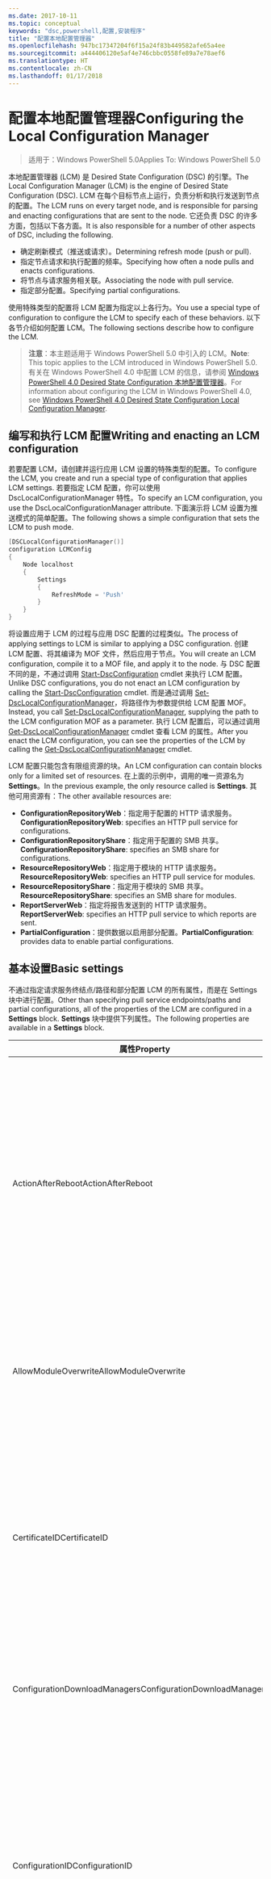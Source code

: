 ```yaml
---
ms.date: 2017-10-11
ms.topic: conceptual
keywords: "dsc,powershell,配置,安装程序"
title: "配置本地配置管理器"
ms.openlocfilehash: 947bc17347204f6f15a24f83b449582afe65a4ee
ms.sourcegitcommit: a444406120e5af4e746cbbc0558fe89a7e78aef6
ms.translationtype: HT
ms.contentlocale: zh-CN
ms.lasthandoff: 01/17/2018
---
```

# <a name="configuring-the-local-configuration-manager"></a><span data-ttu-id="a5f7e-103">配置本地配置管理器</span><span class="sxs-lookup"><span data-stu-id="a5f7e-103">Configuring the Local Configuration Manager</span></span>

> <span data-ttu-id="a5f7e-104">适用于：Windows PowerShell 5.0</span><span class="sxs-lookup"><span data-stu-id="a5f7e-104">Applies To: Windows PowerShell 5.0</span></span>

<span data-ttu-id="a5f7e-105">本地配置管理器 (LCM) 是 Desired State Configuration (DSC) 的引擎。</span><span class="sxs-lookup"><span data-stu-id="a5f7e-105">The Local Configuration Manager (LCM) is the engine of Desired State Configuration (DSC).</span></span>
<span data-ttu-id="a5f7e-106">LCM 在每个目标节点上运行，负责分析和执行发送到节点的配置。</span><span class="sxs-lookup"><span data-stu-id="a5f7e-106">The LCM runs on every target node, and is responsible for parsing and enacting configurations that are sent to the node.</span></span>
<span data-ttu-id="a5f7e-107">它还负责 DSC 的许多方面，包括以下各方面。</span><span class="sxs-lookup"><span data-stu-id="a5f7e-107">It is also responsible for a number of other aspects of DSC, including the following.</span></span>

- <span data-ttu-id="a5f7e-108">确定刷新模式（推送或请求）。</span><span class="sxs-lookup"><span data-stu-id="a5f7e-108">Determining refresh mode (push or pull).</span></span>
- <span data-ttu-id="a5f7e-109">指定节点请求和执行配置的频率。</span><span class="sxs-lookup"><span data-stu-id="a5f7e-109">Specifying how often a node pulls and enacts configurations.</span></span>
- <span data-ttu-id="a5f7e-110">将节点与请求服务相关联。</span><span class="sxs-lookup"><span data-stu-id="a5f7e-110">Associating the node with pull service.</span></span>
- <span data-ttu-id="a5f7e-111">指定部分配置。</span><span class="sxs-lookup"><span data-stu-id="a5f7e-111">Specifying partial configurations.</span></span>

<span data-ttu-id="a5f7e-112">使用特殊类型的配置将 LCM 配置为指定以上各行为。</span><span class="sxs-lookup"><span data-stu-id="a5f7e-112">You use a special type of configuration to configure the LCM to specify each of these behaviors.</span></span>
<span data-ttu-id="a5f7e-113">以下各节介绍如何配置 LCM。</span><span class="sxs-lookup"><span data-stu-id="a5f7e-113">The following sections describe how to configure the LCM.</span></span>

> <span data-ttu-id="a5f7e-114">**注意**：本主题适用于 Windows PowerShell 5.0 中引入的 LCM。</span><span class="sxs-lookup"><span data-stu-id="a5f7e-114">**Note**: This topic applies to the LCM introduced in Windows PowerShell 5.0.</span></span>
<span data-ttu-id="a5f7e-115">有关在 Windows PowerShell 4.0 中配置 LCM 的信息，请参阅 [Windows PowerShell 4.0 Desired State Configuration 本地配置管理器](metaconfig4.md)。</span><span class="sxs-lookup"><span data-stu-id="a5f7e-115">For information about configuring the LCM in Windows PowerShell 4.0, see [Windows PowerShell 4.0 Desired State Configuration Local Configuration Manager](metaconfig4.md).</span></span>

## <a name="writing-and-enacting-an-lcm-configuration"></a><span data-ttu-id="a5f7e-116">编写和执行 LCM 配置</span><span class="sxs-lookup"><span data-stu-id="a5f7e-116">Writing and enacting an LCM configuration</span></span>

<span data-ttu-id="a5f7e-117">若要配置 LCM，请创建并运行应用 LCM 设置的特殊类型的配置。</span><span class="sxs-lookup"><span data-stu-id="a5f7e-117">To configure the LCM, you create and run a special type of configuration that applies LCM settings.</span></span>
<span data-ttu-id="a5f7e-118">若要指定 LCM 配置，你可以使用 DscLocalConfigurationManager 特性。</span><span class="sxs-lookup"><span data-stu-id="a5f7e-118">To specify an LCM configuration, you use the DscLocalConfigurationManager attribute.</span></span>
<span data-ttu-id="a5f7e-119">下面演示将 LCM 设置为推送模式的简单配置。</span><span class="sxs-lookup"><span data-stu-id="a5f7e-119">The following shows a simple configuration that sets the LCM to push mode.</span></span>

```powershell
[DSCLocalConfigurationManager()]
configuration LCMConfig
{
    Node localhost
    {
        Settings
        {
            RefreshMode = 'Push'
        }
    }
}
```

<span data-ttu-id="a5f7e-120">将设置应用于 LCM 的过程与应用 DSC 配置的过程类似。</span><span class="sxs-lookup"><span data-stu-id="a5f7e-120">The process of applying settings to LCM is similar to applying a DSC configuration.</span></span>
<span data-ttu-id="a5f7e-121">创建 LCM 配置、将其编译为 MOF 文件，然后应用于节点。</span><span class="sxs-lookup"><span data-stu-id="a5f7e-121">You will create an LCM configuration, compile it to a MOF file, and apply it to the node.</span></span>
<span data-ttu-id="a5f7e-122">与 DSC 配置不同的是，不通过调用 [Start-DscConfiguration](https://technet.microsoft.com/en-us/library/dn521623.aspx) cmdlet 来执行 LCM 配置。</span><span class="sxs-lookup"><span data-stu-id="a5f7e-122">Unlike DSC configurations, you do not enact an LCM configuration by calling the [Start-DscConfiguration](https://technet.microsoft.com/en-us/library/dn521623.aspx) cmdlet.</span></span>
<span data-ttu-id="a5f7e-123">而是通过调用 [Set-DscLocalConfigurationManager](https://technet.microsoft.com/en-us/library/dn521621.aspx)，将路径作为参数提供给 LCM 配置 MOF。</span><span class="sxs-lookup"><span data-stu-id="a5f7e-123">Instead, you call [Set-DscLocalConfigurationManager](https://technet.microsoft.com/en-us/library/dn521621.aspx), supplying the path to the LCM configuration MOF as a parameter.</span></span>
<span data-ttu-id="a5f7e-124">执行 LCM 配置后，可以通过调用 [Get-DscLocalConfigurationManager](https://technet.microsoft.com/en-us/library/dn407378.aspx) cmdlet 查看 LCM 的属性。</span><span class="sxs-lookup"><span data-stu-id="a5f7e-124">After you enact the LCM configuration, you can see the properties of the LCM by calling the [Get-DscLocalConfigurationManager](https://technet.microsoft.com/en-us/library/dn407378.aspx) cmdlet.</span></span>

<span data-ttu-id="a5f7e-125">LCM 配置只能包含有限组资源的块。</span><span class="sxs-lookup"><span data-stu-id="a5f7e-125">An LCM configuration can contain blocks only for a limited set of resources.</span></span>
<span data-ttu-id="a5f7e-126">在上面的示例中，调用的唯一资源名为 **Settings**。</span><span class="sxs-lookup"><span data-stu-id="a5f7e-126">In the previous example, the only resource called is **Settings**.</span></span>
<span data-ttu-id="a5f7e-127">其他可用资源有：</span><span class="sxs-lookup"><span data-stu-id="a5f7e-127">The other available resources are:</span></span>

* <span data-ttu-id="a5f7e-128">**ConfigurationRepositoryWeb**：指定用于配置的 HTTP 请求服务。</span><span class="sxs-lookup"><span data-stu-id="a5f7e-128">**ConfigurationRepositoryWeb**: specifies an HTTP pull service for configurations.</span></span>
* <span data-ttu-id="a5f7e-129">**ConfigurationRepositoryShare**：指定用于配置的 SMB 共享。</span><span class="sxs-lookup"><span data-stu-id="a5f7e-129">**ConfigurationRepositoryShare**: specifies an SMB share for configurations.</span></span>
* <span data-ttu-id="a5f7e-130">**ResourceRepositoryWeb**：指定用于模块的 HTTP 请求服务。</span><span class="sxs-lookup"><span data-stu-id="a5f7e-130">**ResourceRepositoryWeb**: specifies an HTTP pull service for modules.</span></span>
* <span data-ttu-id="a5f7e-131">**ResourceRepositoryShare**：指定用于模块的 SMB 共享。</span><span class="sxs-lookup"><span data-stu-id="a5f7e-131">**ResourceRepositoryShare**: specifies an SMB share for modules.</span></span>
* <span data-ttu-id="a5f7e-132">**ReportServerWeb**：指定将报告发送到的 HTTP 请求服务。</span><span class="sxs-lookup"><span data-stu-id="a5f7e-132">**ReportServerWeb**: specifies an HTTP pull service to which reports are sent.</span></span>
* <span data-ttu-id="a5f7e-133">**PartialConfiguration**：提供数据以启用部分配置。</span><span class="sxs-lookup"><span data-stu-id="a5f7e-133">**PartialConfiguration**: provides data to enable partial configurations.</span></span>

## <a name="basic-settings"></a><span data-ttu-id="a5f7e-134">基本设置</span><span class="sxs-lookup"><span data-stu-id="a5f7e-134">Basic settings</span></span>

<span data-ttu-id="a5f7e-135">不通过指定请求服务终结点/路径和部分配置 LCM 的所有属性，而是在 Settings 块中进行配置。</span><span class="sxs-lookup"><span data-stu-id="a5f7e-135">Other than specifying pull service endpoints/paths and partial configurations, all of the properties of the LCM are configured in a **Settings** block.</span></span>
<span data-ttu-id="a5f7e-136">**Settings** 块中提供下列属性。</span><span class="sxs-lookup"><span data-stu-id="a5f7e-136">The following properties are available in a **Settings** block.</span></span>

|  <span data-ttu-id="a5f7e-137">属性</span><span class="sxs-lookup"><span data-stu-id="a5f7e-137">Property</span></span>  |  <span data-ttu-id="a5f7e-138">类型</span><span class="sxs-lookup"><span data-stu-id="a5f7e-138">Type</span></span>  |  <span data-ttu-id="a5f7e-139">说明</span><span class="sxs-lookup"><span data-stu-id="a5f7e-139">Description</span></span>   |
|----------- |------- |--------------- |
| <span data-ttu-id="a5f7e-140">ActionAfterReboot</span><span class="sxs-lookup"><span data-stu-id="a5f7e-140">ActionAfterReboot</span></span>| <span data-ttu-id="a5f7e-141">字符串</span><span class="sxs-lookup"><span data-stu-id="a5f7e-141">string</span></span>| <span data-ttu-id="a5f7e-142">指定在应用配置期间重启后进行什么操作。</span><span class="sxs-lookup"><span data-stu-id="a5f7e-142">Specifies what happens after a reboot during the application of a configuration.</span></span> <span data-ttu-id="a5f7e-143">可取值为 __ContinueConfiguration__ 和 __StopConfiguration__。</span><span class="sxs-lookup"><span data-stu-id="a5f7e-143">The possible values are __"ContinueConfiguration"__ and __"StopConfiguration"__.</span></span> <ul><li> <span data-ttu-id="a5f7e-144">__ContinueConfiguration__：在计算机重新启动后继续应用当前配置。</span><span class="sxs-lookup"><span data-stu-id="a5f7e-144">__ContinueConfiguration__: Continue applying the current configuration after machine reboot.</span></span> <span data-ttu-id="a5f7e-145">此为默认值</span><span class="sxs-lookup"><span data-stu-id="a5f7e-145">This is the default value</span></span></li><li><span data-ttu-id="a5f7e-146">__StopConfiguration__：在计算机重新启动后停止当前配置。</span><span class="sxs-lookup"><span data-stu-id="a5f7e-146">__StopConfiguration__: Stop the current configuration after machine reboot.</span></span></li></ul>|
| <span data-ttu-id="a5f7e-147">AllowModuleOverwrite</span><span class="sxs-lookup"><span data-stu-id="a5f7e-147">AllowModuleOverwrite</span></span>| <span data-ttu-id="a5f7e-148">布尔</span><span class="sxs-lookup"><span data-stu-id="a5f7e-148">bool</span></span>| <span data-ttu-id="a5f7e-149">若允许从请求服务下载的新配置覆盖目标节点上的旧配置，则为 __$TRUE__。</span><span class="sxs-lookup"><span data-stu-id="a5f7e-149">__$TRUE__ if new configurations downloaded from the pull service are allowed to overwrite the old ones on the target node.</span></span> <span data-ttu-id="a5f7e-150">否则为 $FALSE。</span><span class="sxs-lookup"><span data-stu-id="a5f7e-150">Otherwise, $FALSE.</span></span>|
| <span data-ttu-id="a5f7e-151">CertificateID</span><span class="sxs-lookup"><span data-stu-id="a5f7e-151">CertificateID</span></span>| <span data-ttu-id="a5f7e-152">字符串</span><span class="sxs-lookup"><span data-stu-id="a5f7e-152">string</span></span>| <span data-ttu-id="a5f7e-153">用于保护在配置中传递的凭据的证书指纹。</span><span class="sxs-lookup"><span data-stu-id="a5f7e-153">The thumbprint of a certificate used to secure credentials passed in a configuration.</span></span> <span data-ttu-id="a5f7e-154">更多详细信息，请参阅 [Want to secure credentials in Windows PowerShell Desired State Configuration?（希望在 Windows PowerShell Desired State Configuration 中保护凭据？）](http://blogs.msdn.com/b/powershell/archive/2014/01/31/want-to-secure-credentials-in-windows-powershell-desired-state-configuration.aspx)。</span><span class="sxs-lookup"><span data-stu-id="a5f7e-154">For more information see [Want to secure credentials in Windows PowerShell Desired State Configuration](http://blogs.msdn.com/b/powershell/archive/2014/01/31/want-to-secure-credentials-in-windows-powershell-desired-state-configuration.aspx)?.</span></span> <br> <span data-ttu-id="a5f7e-155">__注意：__如果使用 Azure 自动化 DSC 请求服务，则会自动进行管理。</span><span class="sxs-lookup"><span data-stu-id="a5f7e-155">__Note:__ this is managed automatically if using Azure Automation DSC pull service.</span></span>|
| <span data-ttu-id="a5f7e-156">ConfigurationDownloadManagers</span><span class="sxs-lookup"><span data-stu-id="a5f7e-156">ConfigurationDownloadManagers</span></span>| <span data-ttu-id="a5f7e-157">CimInstance[]</span><span class="sxs-lookup"><span data-stu-id="a5f7e-157">CimInstance[]</span></span>| <span data-ttu-id="a5f7e-158">已过时。</span><span class="sxs-lookup"><span data-stu-id="a5f7e-158">Obsolete.</span></span> <span data-ttu-id="a5f7e-159">使用 __ConfigurationRepositoryWeb__ 和 __ConfigurationRepositoryShare__ 块定义配置请求服务终结点。</span><span class="sxs-lookup"><span data-stu-id="a5f7e-159">Use __ConfigurationRepositoryWeb__ and __ConfigurationRepositoryShare__ blocks to define configuration pull service endpoints.</span></span>|
| <span data-ttu-id="a5f7e-160">ConfigurationID</span><span class="sxs-lookup"><span data-stu-id="a5f7e-160">ConfigurationID</span></span>| <span data-ttu-id="a5f7e-161">字符串</span><span class="sxs-lookup"><span data-stu-id="a5f7e-161">string</span></span>| <span data-ttu-id="a5f7e-162">用于向后兼容早期版本的请求服务。</span><span class="sxs-lookup"><span data-stu-id="a5f7e-162">For backwards compatibility with older pull service versions.</span></span> <span data-ttu-id="a5f7e-163">用于标识要从请求服务获取的配置文件的 GUID。</span><span class="sxs-lookup"><span data-stu-id="a5f7e-163">A GUID that identifies the configuration file to get from a pull service.</span></span> <span data-ttu-id="a5f7e-164">如果配置 MOF 名为 ConfigurationID.mof，那么节点将在请求服务上请求配置。</span><span class="sxs-lookup"><span data-stu-id="a5f7e-164">The node will pull configurations on the pull service if the name of the configuration MOF is named ConfigurationID.mof.</span></span><br> <span data-ttu-id="a5f7e-165">__注意：__如果设置此属性，将无法使用 __RegistryKey__ 将节点注册到请求服务。</span><span class="sxs-lookup"><span data-stu-id="a5f7e-165">__Note:__ If you set this property, registering the node with a pull service by using __RegistrationKey__ does not work.</span></span> <span data-ttu-id="a5f7e-166">有关详细信息，请参阅[使用配置名称设置请求客户端](pullClientConfigNames.md)。</span><span class="sxs-lookup"><span data-stu-id="a5f7e-166">For more information, see [Setting up a pull client with configuration names](pullClientConfigNames.md).</span></span>|
| <span data-ttu-id="a5f7e-167">ConfigurationMode</span><span class="sxs-lookup"><span data-stu-id="a5f7e-167">ConfigurationMode</span></span>| <span data-ttu-id="a5f7e-168">字符串</span><span class="sxs-lookup"><span data-stu-id="a5f7e-168">string</span></span> | <span data-ttu-id="a5f7e-169">指定 LCM 实际如何将配置应用到目标节点。</span><span class="sxs-lookup"><span data-stu-id="a5f7e-169">Specifies how the LCM actually applies the configuration to the target nodes.</span></span> <span data-ttu-id="a5f7e-170">可取值为 __ApplyOnly__、__ApplyandMonitior__ 和 __ApplyandAutoCorrect__。</span><span class="sxs-lookup"><span data-stu-id="a5f7e-170">Possible values are __"ApplyOnly"__,__"ApplyandMonitior"__, and __"ApplyandAutoCorrect"__.</span></span> <ul><li><span data-ttu-id="a5f7e-171">__ApplyOnly__：DSC 将应用配置，但若未向目标节点推送新配置或从服务请求新配置，则它不会执行任何进一步操作。</span><span class="sxs-lookup"><span data-stu-id="a5f7e-171">__ApplyOnly__: DSC applies the configuration and does nothing further unless a new configuration is pushed to the target node or when a new configuration is pulled from a service.</span></span> <span data-ttu-id="a5f7e-172">首次应用新配置后，DSC 不会检查是否偏离以前配置的状态。</span><span class="sxs-lookup"><span data-stu-id="a5f7e-172">After initial application of a new configuration, DSC does not check for drift from a previously configured state.</span></span> <span data-ttu-id="a5f7e-173">请注意，__ApplyOnly__ 生效前，DSC 将尝试应用配置，直到成功为止。</span><span class="sxs-lookup"><span data-stu-id="a5f7e-173">Note that DSC will attempt to apply the configuration until it is successful before __ApplyOnly__ takes effect.</span></span> </li><li> <span data-ttu-id="a5f7e-174">__ApplyAndMonitor__：这是默认值。</span><span class="sxs-lookup"><span data-stu-id="a5f7e-174">__ApplyAndMonitor__: This is the default value.</span></span> <span data-ttu-id="a5f7e-175">LCM 将应用任意新配置。</span><span class="sxs-lookup"><span data-stu-id="a5f7e-175">The LCM applies any new configurations.</span></span> <span data-ttu-id="a5f7e-176">首次应用新配置后，如果目标节点偏离期望状态，则 DSC 将在日志中报告差异。</span><span class="sxs-lookup"><span data-stu-id="a5f7e-176">After initial application of a new configuration, if the target node drifts from the desired state, DSC reports the discrepancy in logs.</span></span> <span data-ttu-id="a5f7e-177">请注意，__ApplyAndMonitor__ 生效前，DSC 将尝试应用配置，直到成功为止。</span><span class="sxs-lookup"><span data-stu-id="a5f7e-177">Note that DSC will attempt to apply the configuration until it is successful before __ApplyAndMonitor__ takes effect.</span></span></li><li><span data-ttu-id="a5f7e-178">__ApplyAndAutoCorrect__：DSC 将应用任何新配置。</span><span class="sxs-lookup"><span data-stu-id="a5f7e-178">__ApplyAndAutoCorrect__: DSC applies any new configurations.</span></span> <span data-ttu-id="a5f7e-179">首次应用新配置后，如果目标节点偏离适当状态，则 DSC 将在日志中报告差异然后重新应用当前配置。</span><span class="sxs-lookup"><span data-stu-id="a5f7e-179">After initial application of a new configuration, if the target node drifts from the desired state, DSC reports the discrepancy in logs, and then re-applies the current configuration.</span></span></li></ul>|
| <span data-ttu-id="a5f7e-180">ConfigurationModeFrequencyMins</span><span class="sxs-lookup"><span data-stu-id="a5f7e-180">ConfigurationModeFrequencyMins</span></span>| <span data-ttu-id="a5f7e-181">UInt32</span><span class="sxs-lookup"><span data-stu-id="a5f7e-181">UInt32</span></span>| <span data-ttu-id="a5f7e-182">检查和应用当前配置的时间间隔（以分钟为单位）。</span><span class="sxs-lookup"><span data-stu-id="a5f7e-182">How often, in minutes, the current configuration is checked and applied.</span></span> <span data-ttu-id="a5f7e-183">如果将 ConfigurationMode 属性设置为 ApplyOnly，则将忽略此属性。</span><span class="sxs-lookup"><span data-stu-id="a5f7e-183">This property is ignored if the ConfigurationMode property is set to ApplyOnly.</span></span> <span data-ttu-id="a5f7e-184">默认值为 15。</span><span class="sxs-lookup"><span data-stu-id="a5f7e-184">The default value is 15.</span></span>|
| <span data-ttu-id="a5f7e-185">DebugMode</span><span class="sxs-lookup"><span data-stu-id="a5f7e-185">DebugMode</span></span>| <span data-ttu-id="a5f7e-186">字符串</span><span class="sxs-lookup"><span data-stu-id="a5f7e-186">string</span></span>| <span data-ttu-id="a5f7e-187">可取值为 __None__、__ForceModuleImport__ 和 __All__。</span><span class="sxs-lookup"><span data-stu-id="a5f7e-187">Possible values are __None__, __ForceModuleImport__, and __All__.</span></span> <ul><li><span data-ttu-id="a5f7e-188">设置为 __None__ 可以使用缓存的资源。</span><span class="sxs-lookup"><span data-stu-id="a5f7e-188">Set to __None__ to use cached resources.</span></span> <span data-ttu-id="a5f7e-189">这是默认值，应在生产方案中使用。</span><span class="sxs-lookup"><span data-stu-id="a5f7e-189">This is the default and should be used in production scenarios.</span></span></li><li><span data-ttu-id="a5f7e-190">设置为 __ForceModuleImport__ 会导致 LCM 重载所有 DSC 资源模块，即使这些模块之前已被加载并缓存，也是如此。</span><span class="sxs-lookup"><span data-stu-id="a5f7e-190">Setting to __ForceModuleImport__, causes the LCM to reload any DSC resource modules, even if they have been previously loaded and cached.</span></span> <span data-ttu-id="a5f7e-191">这会影响 DSC 操作的性能，因为将在使用时重新加载每个模块。</span><span class="sxs-lookup"><span data-stu-id="a5f7e-191">This impacts the performance of DSC operations as each module is reloaded on use.</span></span> <span data-ttu-id="a5f7e-192">通常在调试资源时使用此值</span><span class="sxs-lookup"><span data-stu-id="a5f7e-192">Typically you would use this value while debugging a resource</span></span></li><li><span data-ttu-id="a5f7e-193">在此版本中，__All__ 等同于 __ForceModuleImport__</span><span class="sxs-lookup"><span data-stu-id="a5f7e-193">In this release, __All__ is same as __ForceModuleImport__</span></span></li></ul> |
| <span data-ttu-id="a5f7e-194">RebootNodeIfNeeded</span><span class="sxs-lookup"><span data-stu-id="a5f7e-194">RebootNodeIfNeeded</span></span>| <span data-ttu-id="a5f7e-195">布尔</span><span class="sxs-lookup"><span data-stu-id="a5f7e-195">bool</span></span>| <span data-ttu-id="a5f7e-196">将此设置为 __$true__，可在应用要求重启的设置后自动重启节点。</span><span class="sxs-lookup"><span data-stu-id="a5f7e-196">Set this to __$true__ to automatically reboot the node after a configuration that requires reboot is applied.</span></span> <span data-ttu-id="a5f7e-197">否则，你必须为要求重启的配置手动重启节点。</span><span class="sxs-lookup"><span data-stu-id="a5f7e-197">Otherwise, you will have to manually reboot the node for any configuration that requires it.</span></span> <span data-ttu-id="a5f7e-198">默认值为 __$false__。</span><span class="sxs-lookup"><span data-stu-id="a5f7e-198">The default value is __$false__.</span></span> <span data-ttu-id="a5f7e-199">若要在通过 DSC（例如 Windows Installer）以外的其他配置执行重启条件时使用此设置，请将此设置和 [xPendingReboot](https://github.com/powershell/xpendingreboot) 模块组合使用。</span><span class="sxs-lookup"><span data-stu-id="a5f7e-199">To use this setting when a reboot condition is enacted by something other than DSC (such as Windows Installer), combine this setting with the [xPendingReboot](https://github.com/powershell/xpendingreboot) module.</span></span>|
| <span data-ttu-id="a5f7e-200">RefreshMode</span><span class="sxs-lookup"><span data-stu-id="a5f7e-200">RefreshMode</span></span>| <span data-ttu-id="a5f7e-201">字符串</span><span class="sxs-lookup"><span data-stu-id="a5f7e-201">string</span></span>| <span data-ttu-id="a5f7e-202">指定 LCM 如何获取配置。</span><span class="sxs-lookup"><span data-stu-id="a5f7e-202">Specifies how the LCM gets configurations.</span></span> <span data-ttu-id="a5f7e-203">可取值为 __Disabled__、__Push__ 和 __Pull__。</span><span class="sxs-lookup"><span data-stu-id="a5f7e-203">The possible values are __"Disabled"__, __"Push"__, and __"Pull"__.</span></span> <ul><li><span data-ttu-id="a5f7e-204">__Disabled__：DSC 配置对该节点禁用。</span><span class="sxs-lookup"><span data-stu-id="a5f7e-204">__Disabled__: DSC configurations are disabled for this node.</span></span></li><li> <span data-ttu-id="a5f7e-205">__Push__：通过调用 [Start-DscConfiguration](https://technet.microsoft.com/en-us/library/dn521623.aspx) cmdlet 启动配置。</span><span class="sxs-lookup"><span data-stu-id="a5f7e-205">__Push__: Configurations are initiated by calling the [Start-DscConfiguration](https://technet.microsoft.com/en-us/library/dn521623.aspx) cmdlet.</span></span> <span data-ttu-id="a5f7e-206">将配置立即应用到节点。</span><span class="sxs-lookup"><span data-stu-id="a5f7e-206">The configuration is applied immediately to the node.</span></span> <span data-ttu-id="a5f7e-207">这是默认值。</span><span class="sxs-lookup"><span data-stu-id="a5f7e-207">This is the default value.</span></span></li><li><span data-ttu-id="a5f7e-208">__Pull：__将节点配置为从请求服务或 SMB 路径定期检查配置。</span><span class="sxs-lookup"><span data-stu-id="a5f7e-208">__Pull:__ The node is configured to regularly check for configurations from a pull service or SMB path.</span></span> <span data-ttu-id="a5f7e-209">如果此属性被设置为 __Pull__，则必须在 __ConfigurationRepositoryWeb__ 或 __ConfigurationRepositoryShare__ 块中指定 HTTP（服务）或 SMB（共享）路径。</span><span class="sxs-lookup"><span data-stu-id="a5f7e-209">If this property is set to __Pull__, you must specify an HTTP (service) or SMB (share) path in a __ConfigurationRepositoryWeb__ or __ConfigurationRepositoryShare__ block.</span></span></li></ul>|
| <span data-ttu-id="a5f7e-210">RefreshFrequencyMins</span><span class="sxs-lookup"><span data-stu-id="a5f7e-210">RefreshFrequencyMins</span></span>| <span data-ttu-id="a5f7e-211">Uint32</span><span class="sxs-lookup"><span data-stu-id="a5f7e-211">Uint32</span></span>| <span data-ttu-id="a5f7e-212">LCM 按此时间间隔（以分钟为单位）检查请求服务以获取更新的配置。</span><span class="sxs-lookup"><span data-stu-id="a5f7e-212">The time interval, in minutes, at which the LCM checks a pull service to get updated configurations.</span></span> <span data-ttu-id="a5f7e-213">如果 LCM 未配置为请求模式，则将忽略此值。</span><span class="sxs-lookup"><span data-stu-id="a5f7e-213">This value is ignored if the LCM is not configured in pull mode.</span></span> <span data-ttu-id="a5f7e-214">默认值为 30。</span><span class="sxs-lookup"><span data-stu-id="a5f7e-214">The default value is 30.</span></span>|
| <span data-ttu-id="a5f7e-215">ReportManagers</span><span class="sxs-lookup"><span data-stu-id="a5f7e-215">ReportManagers</span></span>| <span data-ttu-id="a5f7e-216">CimInstance[]</span><span class="sxs-lookup"><span data-stu-id="a5f7e-216">CimInstance[]</span></span>| <span data-ttu-id="a5f7e-217">已过时。</span><span class="sxs-lookup"><span data-stu-id="a5f7e-217">Obsolete.</span></span> <span data-ttu-id="a5f7e-218">使用 __ReportServerWeb__ 块定义终结点，以将报告数据发送到请求服务。</span><span class="sxs-lookup"><span data-stu-id="a5f7e-218">Use __ReportServerWeb__ blocks to define an endpoint to send reporting data to a pull service.</span></span>|
| <span data-ttu-id="a5f7e-219">ResourceModuleManagers</span><span class="sxs-lookup"><span data-stu-id="a5f7e-219">ResourceModuleManagers</span></span>| <span data-ttu-id="a5f7e-220">CimInstance[]</span><span class="sxs-lookup"><span data-stu-id="a5f7e-220">CimInstance[]</span></span>| <span data-ttu-id="a5f7e-221">已过时。</span><span class="sxs-lookup"><span data-stu-id="a5f7e-221">Obsolete.</span></span> <span data-ttu-id="a5f7e-222">使用 __ResourceRepositoryWeb__ 和 __ResourceRepositoryShare__ 块分别定义请求服务 HTTP 终结点和 SMB 路径。</span><span class="sxs-lookup"><span data-stu-id="a5f7e-222">Use __ResourceRepositoryWeb__ and __ResourceRepositoryShare__ blocks to define pull service HTTP endpoints or SMB paths, respectively.</span></span>|
| <span data-ttu-id="a5f7e-223">PartialConfigurations</span><span class="sxs-lookup"><span data-stu-id="a5f7e-223">PartialConfigurations</span></span>| <span data-ttu-id="a5f7e-224">CimInstance</span><span class="sxs-lookup"><span data-stu-id="a5f7e-224">CimInstance</span></span>| <span data-ttu-id="a5f7e-225">未实现。</span><span class="sxs-lookup"><span data-stu-id="a5f7e-225">Not implemented.</span></span> <span data-ttu-id="a5f7e-226">不使用。</span><span class="sxs-lookup"><span data-stu-id="a5f7e-226">Do not use.</span></span>|
| <span data-ttu-id="a5f7e-227">StatusRetentionTimeInDays</span><span class="sxs-lookup"><span data-stu-id="a5f7e-227">StatusRetentionTimeInDays</span></span> | <span data-ttu-id="a5f7e-228">UInt32</span><span class="sxs-lookup"><span data-stu-id="a5f7e-228">UInt32</span></span>| <span data-ttu-id="a5f7e-229">LCM 保留当前配置状态的天数。</span><span class="sxs-lookup"><span data-stu-id="a5f7e-229">The number of days the LCM keeps the status of the current configuration.</span></span>|

## <a name="pull-service"></a><span data-ttu-id="a5f7e-230">请求服务</span><span class="sxs-lookup"><span data-stu-id="a5f7e-230">Pull service</span></span>

<span data-ttu-id="a5f7e-231">DSC 设置允许通过请求配置和模块，并将报告数据发布到远程位置来管理节点。</span><span class="sxs-lookup"><span data-stu-id="a5f7e-231">DSC settings allow a node to be managed by pulling configurations and modules, and publishing reporting data, to a remote location.</span></span>
<span data-ttu-id="a5f7e-232">请求服务的当前选项包括：</span><span class="sxs-lookup"><span data-stu-id="a5f7e-232">The current options for pull service include:</span></span>

- <span data-ttu-id="a5f7e-233">Azure 自动化 Desired State Configuration 服务</span><span class="sxs-lookup"><span data-stu-id="a5f7e-233">Azure Automation Desired State Configuration service</span></span>
- <span data-ttu-id="a5f7e-234">在 Windows Server 上运行的请求服务实例</span><span class="sxs-lookup"><span data-stu-id="a5f7e-234">A pull service instance running on Windows Server</span></span>
- <span data-ttu-id="a5f7e-235">SMB 共享（不支持发布报告数据）</span><span class="sxs-lookup"><span data-stu-id="a5f7e-235">An SMB share (does not support publishing reporting data)</span></span>

<span data-ttu-id="a5f7e-236">LCM 配置支持定义以下类型的请求服务终结点：</span><span class="sxs-lookup"><span data-stu-id="a5f7e-236">LCM configuration supports defining the following types of pull service endpoints:</span></span>

- <span data-ttu-id="a5f7e-237">**配置服务器**：DSC 配置的存储库。</span><span class="sxs-lookup"><span data-stu-id="a5f7e-237">**Configuration server**: A repository for DSC configurations.</span></span> <span data-ttu-id="a5f7e-238">使用 **ConfigurationRepositoryWeb**（对于基于 Web 的服务器）和 **ConfigurationRepositoryShare**（对于基于 SMB 的服务器）块定义配置服务器。</span><span class="sxs-lookup"><span data-stu-id="a5f7e-238">Define configuration servers by using **ConfigurationRepositoryWeb** (for web-based servers) and **ConfigurationRepositoryShare** (for SMB-based servers) blocks.</span></span>
- <span data-ttu-id="a5f7e-239">**资源服务器**：打包为 PowerShell 模块的 DSC 资源存储库。</span><span class="sxs-lookup"><span data-stu-id="a5f7e-239">**Resource server**: A repository for DSC resources, packaged as PowerShell modules.</span></span> <span data-ttu-id="a5f7e-240">使用 **ResourceRepositoryWeb**（对于基于 Web 的服务器）和 **ResourceRepositoryShare**（对于基于 SMB 的服务器）块定义资源服务器。</span><span class="sxs-lookup"><span data-stu-id="a5f7e-240">Define resource servers by using **ResourceRepositoryWeb** (for web-based servers) and **ResourceRepositoryShare** (for SMB-based servers) blocks.</span></span>
- <span data-ttu-id="a5f7e-241">**报表服务器**：DSC 将报表数据发送到的服务。</span><span class="sxs-lookup"><span data-stu-id="a5f7e-241">**Report server**: A service that DSC sends report data to.</span></span> <span data-ttu-id="a5f7e-242">使用 **ReportServerWeb** 块定义报表服务器。</span><span class="sxs-lookup"><span data-stu-id="a5f7e-242">Define report servers by using **ReportServerWeb** blocks.</span></span> <span data-ttu-id="a5f7e-243">报表服务器必须是 Web 服务。</span><span class="sxs-lookup"><span data-stu-id="a5f7e-243">A report server must be a web service.</span></span>

<span data-ttu-id="a5f7e-244">**建议的解决方案**和可用功能最多的选项是 [Azure 自动化 DSC](https://docs.microsoft.com/en-us/azure/automation/automation-dsc-getting-started)。</span><span class="sxs-lookup"><span data-stu-id="a5f7e-244">**The recommended solution**, and the option with the most features available, is [Azure Automation DSC](https://docs.microsoft.com/en-us/azure/automation/automation-dsc-getting-started).</span></span>

<span data-ttu-id="a5f7e-245">Azure 服务可以在本地管理私有数据中心或 Azure 和 AWS 等公有云中的节点。</span><span class="sxs-lookup"><span data-stu-id="a5f7e-245">The Azure service can manage nodes on-premises in private datacenters, or in public clouds such as Azure and AWS.</span></span>
<span data-ttu-id="a5f7e-246">对于服务器无法直接连接到 Internet 的私有环境，请考虑将出站流量限制为仅已发布的 Azure IP 范围（请参阅 [Azure 数据中心 IP 范围](https://www.microsoft.com/en-us/download/details.aspx?id=41653)）。</span><span class="sxs-lookup"><span data-stu-id="a5f7e-246">For private environments where servers cannot directly connect to the Internet, consider limiting outbound traffic to only the published Azure IP range (see [Azure Datacenter IP Ranges](https://www.microsoft.com/en-us/download/details.aspx?id=41653)).</span></span>

<span data-ttu-id="a5f7e-247">在 Windows Server 的请求服务上目前暂不可用的在线服务功能包括：</span><span class="sxs-lookup"><span data-stu-id="a5f7e-247">Features of the online service that are not currently available in the pull service on Windows Server include:</span></span>
- <span data-ttu-id="a5f7e-248">所有数据在传输和静止时均处于加密状态</span><span class="sxs-lookup"><span data-stu-id="a5f7e-248">All data is encrypted in transit and at rest</span></span>
- <span data-ttu-id="a5f7e-249">自动创建和管理客户端证书</span><span class="sxs-lookup"><span data-stu-id="a5f7e-249">Client certificates are created and managed automatically</span></span>
- <span data-ttu-id="a5f7e-250">用于集中式管理[密码/凭据](https://docs.microsoft.com/en-us/azure/automation/automation-credentials)或[变量](https://docs.microsoft.com/en-us/azure/automation/automation-variables)（例如服务器名称或连接字符串）的机密存储</span><span class="sxs-lookup"><span data-stu-id="a5f7e-250">Secrets store for centrally managing [passwords/credentials](https://docs.microsoft.com/en-us/azure/automation/automation-credentials), or [variables](https://docs.microsoft.com/en-us/azure/automation/automation-variables) such as server names or connection strings</span></span>
- <span data-ttu-id="a5f7e-251">集中式管理节点 [LCM 配置](metaConfig.md#basic-settings)</span><span class="sxs-lookup"><span data-stu-id="a5f7e-251">Centrally manage node [LCM configuration](metaConfig.md#basic-settings)</span></span>
- <span data-ttu-id="a5f7e-252">将配置集中分配给客户端节点</span><span class="sxs-lookup"><span data-stu-id="a5f7e-252">Centrally assign configurations to client nodes</span></span>
- <span data-ttu-id="a5f7e-253">在投入生产之前，将配置更改发布到“Canary 组”用于测试</span><span class="sxs-lookup"><span data-stu-id="a5f7e-253">Release configuration changes to "canary groups" for testing before reaching production</span></span>
- <span data-ttu-id="a5f7e-254">图形报告</span><span class="sxs-lookup"><span data-stu-id="a5f7e-254">Graphical reporting</span></span>
  - <span data-ttu-id="a5f7e-255">DSC 资源粒度级别的状态详细信息</span><span class="sxs-lookup"><span data-stu-id="a5f7e-255">Status detail at the DSC resource level of granularity</span></span>
  - <span data-ttu-id="a5f7e-256">客户端计算机中用于故障排除的详细错误消息</span><span class="sxs-lookup"><span data-stu-id="a5f7e-256">Verbose error messages from client machines for troubleshooting</span></span>
- <span data-ttu-id="a5f7e-257">[与 Azure Log Analytics 集成](https://docs.microsoft.com/en-us/azure/automation/automation-dsc-diagnostics)用于警报，与自动化的任务，Android/iOS 应用集成用于报告和警报</span><span class="sxs-lookup"><span data-stu-id="a5f7e-257">[Integration with Azure Log Analytics](https://docs.microsoft.com/en-us/azure/automation/automation-dsc-diagnostics) for alerting, automated tasks, Android/iOS app for reporting and alerting</span></span>

<span data-ttu-id="a5f7e-258">或者，有关在 Windows Server 上设置和使用 HTTP 请求服务的信息，请参阅[设置 DSC 请求服务器](pullServer.md)。</span><span class="sxs-lookup"><span data-stu-id="a5f7e-258">Alternatively, for information about setting up and using HTTP pull service on Windows Server, see [Setting up a DSC pull server](pullServer.md).</span></span>
<span data-ttu-id="a5f7e-259">请注意，这是一种有限的实现，仅具有存储配置/模块以及将报表数据捕获到本地数据库的基本功能。</span><span class="sxs-lookup"><span data-stu-id="a5f7e-259">Please be advised that it is a limited implementation with only basic capabilities of storing configurations/modules and capturing report data in to a local database.</span></span>

## <a name="configuration-server-blocks"></a><span data-ttu-id="a5f7e-260">配置服务器块</span><span class="sxs-lookup"><span data-stu-id="a5f7e-260">Configuration server blocks</span></span>

<span data-ttu-id="a5f7e-261">若要定义基于 Web 的配置服务器，请创建 **ConfigurationRepositoryWeb** 块。</span><span class="sxs-lookup"><span data-stu-id="a5f7e-261">To define a web-based configuration server, you create a **ConfigurationRepositoryWeb** block.</span></span>
<span data-ttu-id="a5f7e-262">**ConfigurationRepositoryWeb** 定义以下属性。</span><span class="sxs-lookup"><span data-stu-id="a5f7e-262">A **ConfigurationRepositoryWeb** defines the following properties.</span></span>

|<span data-ttu-id="a5f7e-263">属性</span><span class="sxs-lookup"><span data-stu-id="a5f7e-263">Property</span></span>|<span data-ttu-id="a5f7e-264">类型</span><span class="sxs-lookup"><span data-stu-id="a5f7e-264">Type</span></span>|<span data-ttu-id="a5f7e-265">说明</span><span class="sxs-lookup"><span data-stu-id="a5f7e-265">Description</span></span>|
|---|---|---|
|<span data-ttu-id="a5f7e-266">AllowUnsecureConnection</span><span class="sxs-lookup"><span data-stu-id="a5f7e-266">AllowUnsecureConnection</span></span>|<span data-ttu-id="a5f7e-267">布尔</span><span class="sxs-lookup"><span data-stu-id="a5f7e-267">bool</span></span>|<span data-ttu-id="a5f7e-268">设置为 **$TRUE** 以允许无需身份验证即可从节点连接到服务器。</span><span class="sxs-lookup"><span data-stu-id="a5f7e-268">Set to **$TRUE** to allow connections from the node to the server without authentication.</span></span> <span data-ttu-id="a5f7e-269">设置为 **$FALSE** 以要求进行身份验证。</span><span class="sxs-lookup"><span data-stu-id="a5f7e-269">Set to **$FALSE** to require authentication.</span></span>|
|<span data-ttu-id="a5f7e-270">CertificateID</span><span class="sxs-lookup"><span data-stu-id="a5f7e-270">CertificateID</span></span>|<span data-ttu-id="a5f7e-271">字符串</span><span class="sxs-lookup"><span data-stu-id="a5f7e-271">string</span></span>|<span data-ttu-id="a5f7e-272">用于向服务器进行身份验证的证书指纹。</span><span class="sxs-lookup"><span data-stu-id="a5f7e-272">The thumbprint of a certificate used to authenticate to the server.</span></span>|
|<span data-ttu-id="a5f7e-273">ConfigurationNames</span><span class="sxs-lookup"><span data-stu-id="a5f7e-273">ConfigurationNames</span></span>|<span data-ttu-id="a5f7e-274">string[]</span><span class="sxs-lookup"><span data-stu-id="a5f7e-274">String[]</span></span>|<span data-ttu-id="a5f7e-275">目标节点将请求的配置名称的数组。</span><span class="sxs-lookup"><span data-stu-id="a5f7e-275">An array of names of configurations to be pulled by the target node.</span></span> <span data-ttu-id="a5f7e-276">仅当通过 RegistrationKey 将节点注册到请求服务后，才使用这些操作。</span><span class="sxs-lookup"><span data-stu-id="a5f7e-276">These are used only if the node is registered with the pull service by using a **RegistrationKey**.</span></span> <span data-ttu-id="a5f7e-277">有关详细信息，请参阅[使用配置名称设置请求客户端](pullClientConfigNames.md)。</span><span class="sxs-lookup"><span data-stu-id="a5f7e-277">For more information, see [Setting up a pull client with configuration names](pullClientConfigNames.md).</span></span>|
|<span data-ttu-id="a5f7e-278">RegistrationKey</span><span class="sxs-lookup"><span data-stu-id="a5f7e-278">RegistrationKey</span></span>|<span data-ttu-id="a5f7e-279">字符串</span><span class="sxs-lookup"><span data-stu-id="a5f7e-279">string</span></span>|<span data-ttu-id="a5f7e-280">用于将节点注册到请求服务的 GUID。</span><span class="sxs-lookup"><span data-stu-id="a5f7e-280">A GUID that registers the node with the pull service.</span></span> <span data-ttu-id="a5f7e-281">有关详细信息，请参阅[使用配置名称设置请求客户端](pullClientConfigNames.md)。</span><span class="sxs-lookup"><span data-stu-id="a5f7e-281">For more information, see [Setting up a pull client with configuration names](pullClientConfigNames.md).</span></span>|
|<span data-ttu-id="a5f7e-282">ServerURL</span><span class="sxs-lookup"><span data-stu-id="a5f7e-282">ServerURL</span></span>|<span data-ttu-id="a5f7e-283">字符串</span><span class="sxs-lookup"><span data-stu-id="a5f7e-283">string</span></span>|<span data-ttu-id="a5f7e-284">配置服务的 URL。</span><span class="sxs-lookup"><span data-stu-id="a5f7e-284">The URL of the configuration service.</span></span>|

<span data-ttu-id="a5f7e-285">提供简化本地节点的 ConfigurationRepositoryWeb 值配置的示例脚本 - 请参阅[生成 DSC 元配置](https://docs.microsoft.com/en-us/azure/automation/automation-dsc-onboarding#generating-dsc-metaconfigurations)</span><span class="sxs-lookup"><span data-stu-id="a5f7e-285">An example script to simplify configuring the ConfigurationRepositoryWeb value for on-premises nodes is available - see [Generating DSC metaconfigurations](https://docs.microsoft.com/en-us/azure/automation/automation-dsc-onboarding#generating-dsc-metaconfigurations)</span></span>

<span data-ttu-id="a5f7e-286">要定义基于 SMB 的配置服务器，请创建 **ConfigurationRepositoryShare** 块。</span><span class="sxs-lookup"><span data-stu-id="a5f7e-286">To define an SMB-based configuration server, you create a **ConfigurationRepositoryShare** block.</span></span>
<span data-ttu-id="a5f7e-287">**ConfigurationRepositoryShare** 定义以下属性。</span><span class="sxs-lookup"><span data-stu-id="a5f7e-287">A **ConfigurationRepositoryShare** defines the following properties.</span></span>

|<span data-ttu-id="a5f7e-288">属性</span><span class="sxs-lookup"><span data-stu-id="a5f7e-288">Property</span></span>|<span data-ttu-id="a5f7e-289">类型</span><span class="sxs-lookup"><span data-stu-id="a5f7e-289">Type</span></span>|<span data-ttu-id="a5f7e-290">说明</span><span class="sxs-lookup"><span data-stu-id="a5f7e-290">Description</span></span>|
|---|---|---|
|<span data-ttu-id="a5f7e-291">凭据</span><span class="sxs-lookup"><span data-stu-id="a5f7e-291">Credential</span></span>|<span data-ttu-id="a5f7e-292">MSFT_Credential</span><span class="sxs-lookup"><span data-stu-id="a5f7e-292">MSFT_Credential</span></span>|<span data-ttu-id="a5f7e-293">用于对 SMB 共享进行身份验证的凭据。</span><span class="sxs-lookup"><span data-stu-id="a5f7e-293">The credential used to authenticate to the SMB share.</span></span>|
|<span data-ttu-id="a5f7e-294">SourcePath</span><span class="sxs-lookup"><span data-stu-id="a5f7e-294">SourcePath</span></span>|<span data-ttu-id="a5f7e-295">字符串</span><span class="sxs-lookup"><span data-stu-id="a5f7e-295">string</span></span>|<span data-ttu-id="a5f7e-296">SMB 共享的路径。</span><span class="sxs-lookup"><span data-stu-id="a5f7e-296">The path of the SMB share.</span></span>|

## <a name="resource-server-blocks"></a><span data-ttu-id="a5f7e-297">资源服务器块</span><span class="sxs-lookup"><span data-stu-id="a5f7e-297">Resource server blocks</span></span>

<span data-ttu-id="a5f7e-298">若要定义基于 Web 的资源服务器，请创建 **ResourceRepositoryWeb** 块。</span><span class="sxs-lookup"><span data-stu-id="a5f7e-298">To define a web-based resource server, you create a **ResourceRepositoryWeb** block.</span></span>
<span data-ttu-id="a5f7e-299">**ResourceRepositoryWeb** 定义以下属性。</span><span class="sxs-lookup"><span data-stu-id="a5f7e-299">A **ResourceRepositoryWeb** defines the following properties.</span></span>

|<span data-ttu-id="a5f7e-300">属性</span><span class="sxs-lookup"><span data-stu-id="a5f7e-300">Property</span></span>|<span data-ttu-id="a5f7e-301">类型</span><span class="sxs-lookup"><span data-stu-id="a5f7e-301">Type</span></span>|<span data-ttu-id="a5f7e-302">说明</span><span class="sxs-lookup"><span data-stu-id="a5f7e-302">Description</span></span>|
|---|---|---|
|<span data-ttu-id="a5f7e-303">AllowUnsecureConnection</span><span class="sxs-lookup"><span data-stu-id="a5f7e-303">AllowUnsecureConnection</span></span>|<span data-ttu-id="a5f7e-304">布尔</span><span class="sxs-lookup"><span data-stu-id="a5f7e-304">bool</span></span>|<span data-ttu-id="a5f7e-305">设置为 **$TRUE** 以允许无需身份验证即可从节点连接到服务器。</span><span class="sxs-lookup"><span data-stu-id="a5f7e-305">Set to **$TRUE** to allow connections from the node to the server without authentication.</span></span> <span data-ttu-id="a5f7e-306">设置为 **$FALSE** 以要求进行身份验证。</span><span class="sxs-lookup"><span data-stu-id="a5f7e-306">Set to **$FALSE** to require authentication.</span></span>|
|<span data-ttu-id="a5f7e-307">CertificateID</span><span class="sxs-lookup"><span data-stu-id="a5f7e-307">CertificateID</span></span>|<span data-ttu-id="a5f7e-308">字符串</span><span class="sxs-lookup"><span data-stu-id="a5f7e-308">string</span></span>|<span data-ttu-id="a5f7e-309">用于向服务器进行身份验证的证书指纹。</span><span class="sxs-lookup"><span data-stu-id="a5f7e-309">The thumbprint of a certificate used to authenticate to the server.</span></span>|
|<span data-ttu-id="a5f7e-310">RegistrationKey</span><span class="sxs-lookup"><span data-stu-id="a5f7e-310">RegistrationKey</span></span>|<span data-ttu-id="a5f7e-311">字符串</span><span class="sxs-lookup"><span data-stu-id="a5f7e-311">string</span></span>|<span data-ttu-id="a5f7e-312">用于将节点标识到请求服务的 GUID。</span><span class="sxs-lookup"><span data-stu-id="a5f7e-312">A GUID that identifies the node to the pull service.</span></span>|
|<span data-ttu-id="a5f7e-313">ServerURL</span><span class="sxs-lookup"><span data-stu-id="a5f7e-313">ServerURL</span></span>|<span data-ttu-id="a5f7e-314">字符串</span><span class="sxs-lookup"><span data-stu-id="a5f7e-314">string</span></span>|<span data-ttu-id="a5f7e-315">配置服务器的 URL。</span><span class="sxs-lookup"><span data-stu-id="a5f7e-315">The URL of the configuration server.</span></span>|

<span data-ttu-id="a5f7e-316">提供简化本地节点的 ResourceRepositoryWeb 值配置的示例脚本 - 请参阅[生成 DSC 元配置](https://docs.microsoft.com/en-us/azure/automation/automation-dsc-onboarding#generating-dsc-metaconfigurations)</span><span class="sxs-lookup"><span data-stu-id="a5f7e-316">An example script to simplify configuring the ResourceRepositoryWeb value for on-premises nodes is available - see [Generating DSC metaconfigurations](https://docs.microsoft.com/en-us/azure/automation/automation-dsc-onboarding#generating-dsc-metaconfigurations)</span></span>

<span data-ttu-id="a5f7e-317">若要定义的基于 SMB 的资源服务器，请创建 **ResourceRepositoryShare** 块。</span><span class="sxs-lookup"><span data-stu-id="a5f7e-317">To define an SMB-based resource server, you create a **ResourceRepositoryShare** block.</span></span>
<span data-ttu-id="a5f7e-318">**ResourceRepositoryShare** 定义以下属性。</span><span class="sxs-lookup"><span data-stu-id="a5f7e-318">**ResourceRepositoryShare** defines the following properties.</span></span>

|<span data-ttu-id="a5f7e-319">属性</span><span class="sxs-lookup"><span data-stu-id="a5f7e-319">Property</span></span>|<span data-ttu-id="a5f7e-320">类型</span><span class="sxs-lookup"><span data-stu-id="a5f7e-320">Type</span></span>|<span data-ttu-id="a5f7e-321">说明</span><span class="sxs-lookup"><span data-stu-id="a5f7e-321">Description</span></span>|
|---|---|---|
|<span data-ttu-id="a5f7e-322">凭据</span><span class="sxs-lookup"><span data-stu-id="a5f7e-322">Credential</span></span>|<span data-ttu-id="a5f7e-323">MSFT_Credential</span><span class="sxs-lookup"><span data-stu-id="a5f7e-323">MSFT_Credential</span></span>|<span data-ttu-id="a5f7e-324">用于对 SMB 共享进行身份验证的凭据。</span><span class="sxs-lookup"><span data-stu-id="a5f7e-324">The credential used to authenticate to the SMB share.</span></span> <span data-ttu-id="a5f7e-325">有关传递凭据的示例，请参阅[设置 DSC SMB 请求服务器](pullServerSMB.md)</span><span class="sxs-lookup"><span data-stu-id="a5f7e-325">For an example of passing credentials, see [Setting up a DSC SMB pull server](pullServerSMB.md)</span></span>|
|<span data-ttu-id="a5f7e-326">SourcePath</span><span class="sxs-lookup"><span data-stu-id="a5f7e-326">SourcePath</span></span>|<span data-ttu-id="a5f7e-327">字符串</span><span class="sxs-lookup"><span data-stu-id="a5f7e-327">string</span></span>|<span data-ttu-id="a5f7e-328">SMB 共享的路径。</span><span class="sxs-lookup"><span data-stu-id="a5f7e-328">The path of the SMB share.</span></span>|

## <a name="report-server-blocks"></a><span data-ttu-id="a5f7e-329">报表服务器块</span><span class="sxs-lookup"><span data-stu-id="a5f7e-329">Report server blocks</span></span>

<span data-ttu-id="a5f7e-330">若要定义报表服务器，请创建 **ReportServerWeb** 块。</span><span class="sxs-lookup"><span data-stu-id="a5f7e-330">To define a report server, you create a **ReportServerWeb** block.</span></span>
<span data-ttu-id="a5f7e-331">报表服务器角色与基于 SMB 的请求服务不兼容。</span><span class="sxs-lookup"><span data-stu-id="a5f7e-331">The report server role is not compatible with SMB based pull service.</span></span>
<span data-ttu-id="a5f7e-332">**ReportServerWeb** 定义以下属性。</span><span class="sxs-lookup"><span data-stu-id="a5f7e-332">**ReportServerWeb** defines the following properties.</span></span>

|<span data-ttu-id="a5f7e-333">属性</span><span class="sxs-lookup"><span data-stu-id="a5f7e-333">Property</span></span>|<span data-ttu-id="a5f7e-334">类型</span><span class="sxs-lookup"><span data-stu-id="a5f7e-334">Type</span></span>|<span data-ttu-id="a5f7e-335">说明</span><span class="sxs-lookup"><span data-stu-id="a5f7e-335">Description</span></span>|
|---|---|---|
|<span data-ttu-id="a5f7e-336">AllowUnsecureConnection</span><span class="sxs-lookup"><span data-stu-id="a5f7e-336">AllowUnsecureConnection</span></span>|<span data-ttu-id="a5f7e-337">布尔</span><span class="sxs-lookup"><span data-stu-id="a5f7e-337">bool</span></span>|<span data-ttu-id="a5f7e-338">设置为 **$TRUE** 以允许无需身份验证即可从节点连接到服务器。</span><span class="sxs-lookup"><span data-stu-id="a5f7e-338">Set to **$TRUE** to allow connections from the node to the server without authentication.</span></span> <span data-ttu-id="a5f7e-339">设置为 **$FALSE** 以要求进行身份验证。</span><span class="sxs-lookup"><span data-stu-id="a5f7e-339">Set to **$FALSE** to require authentication.</span></span>|
|<span data-ttu-id="a5f7e-340">CertificateID</span><span class="sxs-lookup"><span data-stu-id="a5f7e-340">CertificateID</span></span>|<span data-ttu-id="a5f7e-341">字符串</span><span class="sxs-lookup"><span data-stu-id="a5f7e-341">string</span></span>|<span data-ttu-id="a5f7e-342">用于向服务器进行身份验证的证书指纹。</span><span class="sxs-lookup"><span data-stu-id="a5f7e-342">The thumbprint of a certificate used to authenticate to the server.</span></span>|
|<span data-ttu-id="a5f7e-343">RegistrationKey</span><span class="sxs-lookup"><span data-stu-id="a5f7e-343">RegistrationKey</span></span>|<span data-ttu-id="a5f7e-344">字符串</span><span class="sxs-lookup"><span data-stu-id="a5f7e-344">string</span></span>|<span data-ttu-id="a5f7e-345">用于将节点标识到请求服务的 GUID。</span><span class="sxs-lookup"><span data-stu-id="a5f7e-345">A GUID that identifies the node to the pull service.</span></span>|
|<span data-ttu-id="a5f7e-346">ServerURL</span><span class="sxs-lookup"><span data-stu-id="a5f7e-346">ServerURL</span></span>|<span data-ttu-id="a5f7e-347">字符串</span><span class="sxs-lookup"><span data-stu-id="a5f7e-347">string</span></span>|<span data-ttu-id="a5f7e-348">配置服务器的 URL。</span><span class="sxs-lookup"><span data-stu-id="a5f7e-348">The URL of the configuration server.</span></span>|

<span data-ttu-id="a5f7e-349">提供简化本地节点的 ReportServerWeb 值配置的示例脚本 - 请参阅[生成 DSC 元配置](https://docs.microsoft.com/en-us/azure/automation/automation-dsc-onboarding#generating-dsc-metaconfigurations)</span><span class="sxs-lookup"><span data-stu-id="a5f7e-349">An example script to simplify configuring the ReportServerWeb value for on-premises nodes is available - see [Generating DSC metaconfigurations](https://docs.microsoft.com/en-us/azure/automation/automation-dsc-onboarding#generating-dsc-metaconfigurations)</span></span>

## <a name="partial-configurations"></a><span data-ttu-id="a5f7e-350">部分配置</span><span class="sxs-lookup"><span data-stu-id="a5f7e-350">Partial configurations</span></span>

<span data-ttu-id="a5f7e-351">若要定义部分配置，请创建 **PartialConfiguration** 块。</span><span class="sxs-lookup"><span data-stu-id="a5f7e-351">To define a partial configuration, you create a **PartialConfiguration** block.</span></span>
<span data-ttu-id="a5f7e-352">有关部分配置的详细信息，请参阅 [DSC 部分配置](partialConfigs.md)。</span><span class="sxs-lookup"><span data-stu-id="a5f7e-352">For more information about partial configurations, see [DSC Partial configurations](partialConfigs.md).</span></span>
<span data-ttu-id="a5f7e-353">**PartialConfiguration** 定义以下属性。</span><span class="sxs-lookup"><span data-stu-id="a5f7e-353">**PartialConfiguration** defines the following properties.</span></span>

|<span data-ttu-id="a5f7e-354">属性</span><span class="sxs-lookup"><span data-stu-id="a5f7e-354">Property</span></span>|<span data-ttu-id="a5f7e-355">类型</span><span class="sxs-lookup"><span data-stu-id="a5f7e-355">Type</span></span>|<span data-ttu-id="a5f7e-356">说明</span><span class="sxs-lookup"><span data-stu-id="a5f7e-356">Description</span></span>|
|---|---|---|
|<span data-ttu-id="a5f7e-357">ConfigurationSource</span><span class="sxs-lookup"><span data-stu-id="a5f7e-357">ConfigurationSource</span></span>|<span data-ttu-id="a5f7e-358">string[]</span><span class="sxs-lookup"><span data-stu-id="a5f7e-358">string[]</span></span>|<span data-ttu-id="a5f7e-359">以前在 ConfigurationRepositoryWeb 和 ConfigurationRepositoryShare 块中定义的配置服务器的名称数组，将从其中拉取部分配置。</span><span class="sxs-lookup"><span data-stu-id="a5f7e-359">An array of names of configuration servers, previously defined in **ConfigurationRepositoryWeb** and **ConfigurationRepositoryShare** blocks, where the partial configuration is pulled from.</span></span>|
|<span data-ttu-id="a5f7e-360">DependsOn</span><span class="sxs-lookup"><span data-stu-id="a5f7e-360">DependsOn</span></span>|<span data-ttu-id="a5f7e-361">string{}</span><span class="sxs-lookup"><span data-stu-id="a5f7e-361">string{}</span></span>|<span data-ttu-id="a5f7e-362">应用此部分配置之前必须完成的其他配置名称的列表。</span><span class="sxs-lookup"><span data-stu-id="a5f7e-362">A list of names of other configurations that must be completed before this partial configuration is applied.</span></span>|
|<span data-ttu-id="a5f7e-363">说明</span><span class="sxs-lookup"><span data-stu-id="a5f7e-363">Description</span></span>|<span data-ttu-id="a5f7e-364">字符串</span><span class="sxs-lookup"><span data-stu-id="a5f7e-364">string</span></span>|<span data-ttu-id="a5f7e-365">用于描述部分配置的文本。</span><span class="sxs-lookup"><span data-stu-id="a5f7e-365">Text used to describe the partial configuration.</span></span>|
|<span data-ttu-id="a5f7e-366">ExclusiveResources</span><span class="sxs-lookup"><span data-stu-id="a5f7e-366">ExclusiveResources</span></span>|<span data-ttu-id="a5f7e-367">string[]</span><span class="sxs-lookup"><span data-stu-id="a5f7e-367">string[]</span></span>|<span data-ttu-id="a5f7e-368">此部分配置专用的资源数组。</span><span class="sxs-lookup"><span data-stu-id="a5f7e-368">An array of resources exclusive to this partial configuration.</span></span>|
|<span data-ttu-id="a5f7e-369">RefreshMode</span><span class="sxs-lookup"><span data-stu-id="a5f7e-369">RefreshMode</span></span>|<span data-ttu-id="a5f7e-370">字符串</span><span class="sxs-lookup"><span data-stu-id="a5f7e-370">string</span></span>|<span data-ttu-id="a5f7e-371">指定 LCM 如何获取此部分配置。</span><span class="sxs-lookup"><span data-stu-id="a5f7e-371">Specifies how the LCM gets this partial configuration.</span></span> <span data-ttu-id="a5f7e-372">可取值为 __Disabled__、__Push__ 和 __Pull__。</span><span class="sxs-lookup"><span data-stu-id="a5f7e-372">The possible values are __"Disabled"__, __"Push"__, and __"Pull"__.</span></span> <ul><li><span data-ttu-id="a5f7e-373">__Disabled__：禁用此部分配置。</span><span class="sxs-lookup"><span data-stu-id="a5f7e-373">__Disabled__: This partial configuration is disabled.</span></span></li><li> <span data-ttu-id="a5f7e-374">__Push__：通过调用 [Publish-DscConfiguration](https://technet.microsoft.com/en-us/library/mt517875.aspx) cmdlet 将部分配置推送到节点。</span><span class="sxs-lookup"><span data-stu-id="a5f7e-374">__Push__: The partial configuration is pushed to the node by calling the [Publish-DscConfiguration](https://technet.microsoft.com/en-us/library/mt517875.aspx) cmdlet.</span></span> <span data-ttu-id="a5f7e-375">从服务推送或请求该节点的所有部分配置后，可以通过调用 `Start-DscConfiguration –UseExisting` 来启动配置。</span><span class="sxs-lookup"><span data-stu-id="a5f7e-375">After all partial configurations for the node are either pushed or pulled from a service, the configuration can be started by calling `Start-DscConfiguration –UseExisting`.</span></span> <span data-ttu-id="a5f7e-376">这是默认值。</span><span class="sxs-lookup"><span data-stu-id="a5f7e-376">This is the default value.</span></span></li><li><span data-ttu-id="a5f7e-377">__Pull：__将节点配置为从请求服务定期检查部分配置。</span><span class="sxs-lookup"><span data-stu-id="a5f7e-377">__Pull:__ The node is configured to regularly check for partial configuration from a pull service.</span></span> <span data-ttu-id="a5f7e-378">如果将此属性设置为 __Pull__，则必须在 __ConfigurationSource__ 属性中指定请求服务。</span><span class="sxs-lookup"><span data-stu-id="a5f7e-378">If this property is set to __Pull__, you must specify a pull service in a __ConfigurationSource__ property.</span></span> <span data-ttu-id="a5f7e-379">有关 Azure 自动化请求服务的详细信息，请参阅 [Azure 自动化 DSC 概述](https://docs.microsoft.com/en-us/azure/automation/automation-dsc-overview)。</span><span class="sxs-lookup"><span data-stu-id="a5f7e-379">For more information about Azure Automation pull service, see [Azure Automation DSC Overview](https://docs.microsoft.com/en-us/azure/automation/automation-dsc-overview).</span></span></li></ul>|
|<span data-ttu-id="a5f7e-380">ResourceModuleSource</span><span class="sxs-lookup"><span data-stu-id="a5f7e-380">ResourceModuleSource</span></span>|<span data-ttu-id="a5f7e-381">string[]</span><span class="sxs-lookup"><span data-stu-id="a5f7e-381">string[]</span></span>|<span data-ttu-id="a5f7e-382">可从中下载此部分配置所需资源的资源服务器的名称数组。</span><span class="sxs-lookup"><span data-stu-id="a5f7e-382">An array of the names of resource servers from which to download required resources for this partial configuration.</span></span> <span data-ttu-id="a5f7e-383">这些名称必须表示之前在 ResourceRepositoryWeb 和 ResourceRepositoryShare 块中定义的服务终结点。</span><span class="sxs-lookup"><span data-stu-id="a5f7e-383">These names must refer to service endpoints previously defined in **ResourceRepositoryWeb** and **ResourceRepositoryShare** blocks.</span></span>|

<span data-ttu-id="a5f7e-384">__注意：__Azure 自动化 DSC 支持部分配置，但每个节点只能从每个自动化帐户中请求一个配置。</span><span class="sxs-lookup"><span data-stu-id="a5f7e-384">__Note:__ partial configurations are supported with Azure Automation DSC, but only one configuration can be pulled from each automation account per node.</span></span>

## <a name="see-also"></a><span data-ttu-id="a5f7e-385">另请参阅</span><span class="sxs-lookup"><span data-stu-id="a5f7e-385">See Also</span></span>

### <a name="concepts"></a><span data-ttu-id="a5f7e-386">概念</span><span class="sxs-lookup"><span data-stu-id="a5f7e-386">Concepts</span></span>
[<span data-ttu-id="a5f7e-387">Desired State Configuration 概述</span><span class="sxs-lookup"><span data-stu-id="a5f7e-387">Desired State Configuration Overview</span></span>](overview.md)

[<span data-ttu-id="a5f7e-388">Azure 自动化 DSC 入门</span><span class="sxs-lookup"><span data-stu-id="a5f7e-388">Getting started with Azure Automation DSC</span></span>](https://docs.microsoft.com/en-us/azure/automation/automation-dsc-getting-started)

### <a name="other-resources"></a><span data-ttu-id="a5f7e-389">其他资源</span><span class="sxs-lookup"><span data-stu-id="a5f7e-389">Other Resources</span></span>

[<span data-ttu-id="a5f7e-390">Set-DscLocalConfigurationManager</span><span class="sxs-lookup"><span data-stu-id="a5f7e-390">Set-DscLocalConfigurationManager</span></span>](https://technet.microsoft.com/en-us/library/dn521621.aspx)

[<span data-ttu-id="a5f7e-391">使用配置名称设置请求客户端</span><span class="sxs-lookup"><span data-stu-id="a5f7e-391">Setting up a pull client with configuration names</span></span>](pullClientConfigNames.md)
